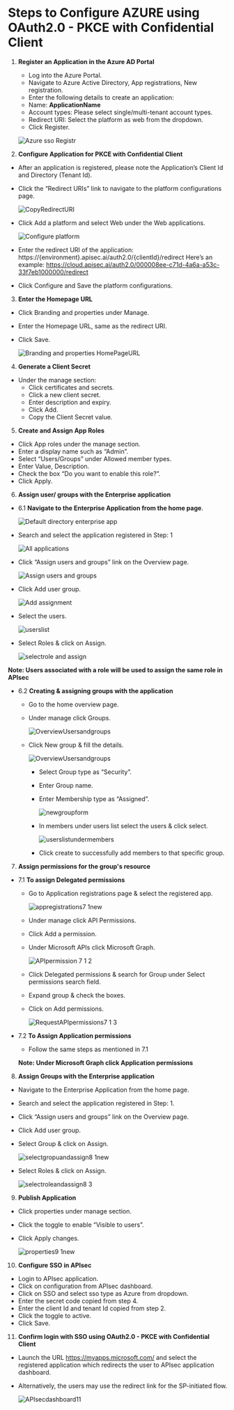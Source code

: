 # **Steps to Configure AZURE using OAuth2.0 - PKCE with Confidential Client**

1. **Register an Application in the Azure AD Portal** 
    - Log into the Azure Portal.
    - Navigate to Azure Active Directory, App registrations, New registration.
    - Enter the following details to create an application:
    - Name: **ApplicationName**
    - Account types: Please select single/multi-tenant account types.
    - Redirect URI: Select the platform as web from the dropdown.
    - Click Register.
    
    ![Azure sso Registr](https://github.com/user-attachments/assets/ab356e4b-2339-445e-8b06-1dcc7f99cf9b)


2. **Configure Application for PKCE  with Confidential Client**
  - After an application is registered, please note the Application’s Client Id and Directory (Tenant Id).
  - Click the “Redirect URIs” link to navigate to the platform configurations page.

    ![CopyRedirectURI](https://github.com/user-attachments/assets/f761fb82-b0db-4220-900f-986bcf741fed)


  - Click Add a platform and select Web under the Web applications.

    ![Configure platform](https://github.com/user-attachments/assets/cddb02d0-90f2-4705-b981-efc29fe8907b)

  - Enter the redirect URI of the application: https://{environment}.apisec.ai/auth2.0/{clientId}/redirect
Here’s an example: 
https://cloud.apisec.ai/auth2.0/000008ee-c71d-4a6a-a53c-33f7eb1000000/redirect
  - Click Configure and Save the platform configurations.

3. **Enter the Homepage URL**
  - Click Branding and properties under Manage.
  - Enter the Homepage URL, same as the redirect URI.
  - Click Save.

    ![Branding and properties HomePageURL](https://github.com/user-attachments/assets/8e182daa-605c-49ad-ac12-57fdcc8abd13)

4. **Generate a Client Secret**
  - Under the manage section: 
    - Click certificates and secrets.
    - Click a new client secret.
    - Enter description and expiry.
    - Click Add.
    - Copy the Client Secret value.
      
5. **Create and Assign App Roles**
  - Click App roles under the manage section.
  - Enter a display name such as “Admin”.
  - Select “Users/Groups” under Allowed member types.
  - Enter Value, Description.
  - Check the box “Do you want to enable this role?”.
  - Click Apply.
    
6. **Assign user/ groups with the Enterprise application**
  - 6.1 **Navigate to the Enterprise Application from the home page**.

      ![Default directory enterprise app](https://github.com/user-attachments/assets/dfcadfc0-ae03-4323-a8b0-bcb22451026d)

  - Search and select the application registered in Step: 1

      ![All applications](https://github.com/user-attachments/assets/824c2acc-a1e1-44be-9e7f-728984de84da)

  - Click “Assign users and groups” link on the Overview page.

      ![Assign users and groups](https://github.com/user-attachments/assets/0f3e823f-1c7a-4e94-a429-9ee39578db50)

  - Click Add user group.

      ![Add assignment](https://github.com/user-attachments/assets/0fdb7427-aee9-4f51-b063-41aea8da2dd2)

  - Select the users.

      ![userslist](https://github.com/user-attachments/assets/d4925c87-5703-4842-bb57-04ea7f479c6d)

  - Select Roles & click on Assign.

      ![selectrole and assign](https://github.com/user-attachments/assets/2c43efad-1641-463a-ac21-41e5f7ff8852)

  **Note: Users associated with a role will be used to assign the same role in APIsec**

  - 6.2 **Creating & assigning groups with the application**
    - Go to the home overview page.
    - Under manage click Groups.

        ![OverviewUsersandgroups](https://github.com/user-attachments/assets/62b63b0e-77f7-4ecd-88d3-c78cc38c4552)

    - Click New group & fill the details.

        ![OverviewUsersandgroups](https://github.com/user-attachments/assets/5dfbc193-bdb7-4284-a8a8-305a7d191098)

      - Select Group type as “Security”.
      - Enter Group name.
      - Enter Membership type as “Assigned”.

        ![newgroupform](https://github.com/user-attachments/assets/44db6796-d645-41ee-912b-5b4d2b5a13f5)

      - In members under users list select the users & click select.
   
        ![userslistundermembers](https://github.com/user-attachments/assets/2eadd037-cd37-4cd5-9875-01fc84330aab)


      - Click create to successfully add members to that specific group.         

7. **Assign permissions for the group's resource**
  - 7.1 **To assign Delegated permissions**
    - Go to Application registrations page & select the registered app.
      
        ![appregistrations7 1new](https://github.com/user-attachments/assets/bca55601-7366-4132-9331-d53e282e1846)

    - Under manage click API Permissions.
    - Click Add a permission.
    - Under Microsoft APIs click Microsoft Graph.
   
        ![APIpermission 7 1 2](https://github.com/user-attachments/assets/b7e3e9b7-7ae9-49c6-bbd4-0fcae8482b8b)


    - Click Delegated permissions & search for Group under Select permissions search field.
    - Expand group & check the boxes.
    - Click on Add permissions.
   
        ![RequestAPIpermissions7 1 3](https://github.com/user-attachments/assets/ebe3736c-b11d-4a4a-b181-afc72b9307ec)

  - 7.2 **To Assign Application permissions**
      - Follow the same steps as mentioned in 7.1
        
      **Note: Under Microsoft Graph click Application permissions**

8. **Assign Groups with the Enterprise application**
  - Navigate to the Enterprise Application from the home page.
  - Search and select the application registered in Step: 1.
  - Click “Assign users and groups” link on the Overview page.
  - Click Add user group.
  - Select Group & click on Assign.

      ![selectgropuandassign8 1new](https://github.com/user-attachments/assets/2764970d-9c3b-483a-bb99-311983328a40)

  - Select Roles & click on Assign.

      ![selectroleandassign8 3](https://github.com/user-attachments/assets/bee422a4-09fd-48b6-8a54-8d33e07f67c3)
  
9. **Publish Application**
  - Click properties under manage section.
  - Click the toggle to enable “Visible to users”.
  - Click Apply changes.

      ![properties9 1new](https://github.com/user-attachments/assets/403855f8-3793-4846-a5d8-bd4da964b4cf)


10. **Configure SSO in APIsec**
  - Login to APIsec application.
  - Click on configuration from APIsec dashboard.
  - Click on SSO and select sso type as Azure from dropdown.
  - Enter the secret code copied from step 4.
  - Enter the client Id and tenant Id copied from step 2.
  - Click the toggle to active.
  - Click Save.

11. **Confirm login with SSO using OAuth2.0 - PKCE with Confidential Client**
  - Launch the URL https://myapps.microsoft.com/  and select the registered application which redirects the user to APIsec application dashboard.
  - Alternatively, the users may use the redirect link for the SP-initiated flow.

      ![APIsecdashboard11](https://github.com/user-attachments/assets/d99b7ac1-7e1a-4cc4-a243-ea70b05d4541)
